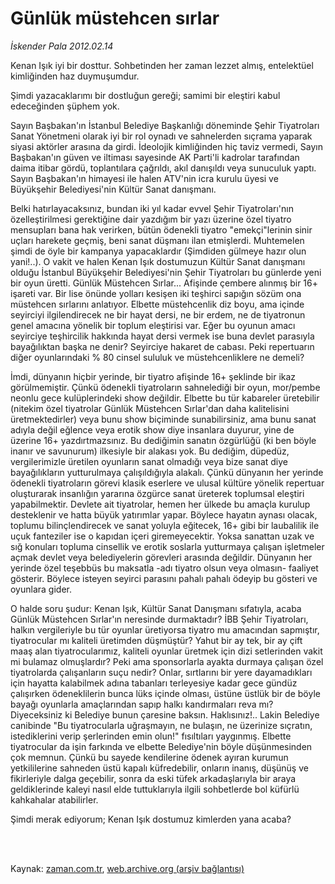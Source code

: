 # Günlük müstehcen sırlar

*İskender Pala 2012.02.14*

<td class="columnist-detail">
<p>Kenan Işık iyi bir dosttur. Sohbetinden her zaman lezzet almış, entelektüel kimliğinden haz duymuşumdur.</p>
<p>
<div id="haberMetinDiv">
<p> Şimdi yazacaklarımı bir dostluğun gereği; samimi bir eleştiri kabul edeceğinden şüphem yok.
<p>Sayın Başbakan'ın İstanbul Belediye Başkanlığı döneminde Şehir Tiyatroları Sanat Yönetmeni olarak iyi bir rol oynadı ve sahnelerden sıçrama yaparak siyasi aktörler arasına da girdi. İdeolojik kimliğinden hiç taviz vermedi, Sayın Başbakan'ın güven ve iltiması sayesinde AK Parti'li kadrolar tarafından daima itibar gördü, toplantılara çağrıldı, akıl danışıldı veya sunuculuk yaptı. Sayın Başbakan'ın himayesi ile halen ATV'nin icra kurulu üyesi ve Büyükşehir Belediyesi'nin Kültür Sanat danışmanı.
<p>Belki hatırlayacaksınız, bundan iki yıl kadar evvel Şehir Tiyatroları'nın özelleştirilmesi gerektiğine dair yazdığım bir yazı üzerine özel tiyatro mensupları bana hak verirken, bütün ödenekli tiyatro "emekçi"lerinin sinir uçları harekete geçmiş, beni sanat düşmanı ilan etmişlerdi. Muhtemelen şimdi de öyle bir kampanya yapacaklardır (Şimdiden gülmeye hazır olun yani!..). O vakit ve halen Kenan Işık dostumuzun Kültür Sanat danışmanı olduğu İstanbul Büyükşehir Belediyesi'nin Şehir Tiyatroları bu günlerde yeni bir oyun üretti. Günlük Müstehcen Sırlar... Afişinde çembere alınmış bir 16+ işareti var. Bir lise önünde yolları kesişen iki teşhirci sapığın sözüm ona müstehcen sırlarını anlatıyor. Elbette müstehcenlik diz boyu, ama içinde seyirciyi ilgilendirecek ne bir hayat dersi, ne bir erdem, ne de tiyatronun genel amacına yönelik bir toplum eleştirisi var. Eğer bu oyunun amacı seyirciye teşhircilik hakkında hayat dersi vermek ise buna devlet parasıyla bayağılıktan başka ne denir? Seyirciye hakaret de cabası. Peki repertuarın diğer oyunlarındaki % 80 cinsel sululuk ve müstehcenliklere ne demeli?
<p>İmdi, dünyanın hiçbir yerinde, bir tiyatro afişinde 16+ şeklinde bir ikaz görülmemiştir. Çünkü ödenekli tiyatroların sahnelediği bir oyun, mor/pembe neonlu gece kulüplerindeki show değildir. Elbette bu tür kabareler üretebilir (nitekim özel tiyatrolar Günlük Müstehcen Sırlar'dan daha kalitelisini üretmektedirler) veya bunu show biçiminde sunabilirsiniz, ama bunu sanat adıyla değil eğlence veya erotik show diye insanlara duyurur, yine de üzerine 16+ yazdırtmazsınız. Bu dediğimin sanatın özgürlüğü (ki ben böyle inanır ve savunurum) ilkesiyle bir alakası yok. Bu dediğim, düpedüz, vergilerimizle üretilen oyunların sanat olmadığı veya bize sanat diye bayağılıkların yutturulmaya çalışıldığıyla alakalı. Çünkü dünyanın her yerinde ödenekli tiyatroların görevi klasik eserlere ve ulusal kültüre yönelik repertuar oluşturarak insanlığın yararına özgürce sanat üreterek toplumsal eleştiri yapabilmektir. Devlete ait tiyatrolar, hemen her ülkede bu amaçla kurulup desteklenir ve hatta büyük yatırımlar yapar. Böylece hayatın aynası olacak, toplumu bilinçlendirecek ve sanat yoluyla eğitecek, 16+ gibi bir laubalilik ile uçuk fanteziler ise o kapıdan içeri giremeyecektir. Yoksa sanattan uzak ve sığ konuları topluma cinsellik ve erotik soslarla yutturmaya çalışan işletmeler açmak devlet veya belediyelerin görevleri arasında değildir. Dünyanın her yerinde özel teşebbüs bu maksatla -adı tiyatro olsun veya olmasın- faaliyet gösterir. Böylece isteyen seyirci parasını pahalı pahalı ödeyip bu gösteri ve oyunlara gider.
<p>O halde soru şudur: Kenan Işık, Kültür Sanat Danışmanı sıfatıyla, acaba Günlük Müstehcen Sırlar'ın neresinde durmaktadır? İBB Şehir Tiyatroları, halkın vergileriyle bu tür oyunlar üretiyorsa tiyatro mu amacından sapmıştır, tiyatrocular mı kaliteli üretimden düşmüştür? Yahut bir ay tek, bir ay çift maaş alan tiyatrocularımız, kaliteli oyunlar üretmek için dizi setlerinden vakit mi bulamaz olmuşlardır? Peki ama sponsorlarla ayakta durmaya çalışan özel tiyatrolarda çalışanların suçu nedir? Onlar, sırtlarını bir yere dayamadıkları için hayatta kalabilmek adına tabanları terleyesiye kadar gece gündüz çalışırken ödeneklilerin bunca lüks içinde olması, üstüne üstlük bir de böyle bayağı oyunlarla amaçlarından sapıp halkı kandırmaları reva mı? Diyeceksiniz ki Belediye bunun çaresine baksın. Haklısınız!.. Lakin Belediye canibinde "Bu tiyatrocularla uğraşmayın, ne bulaşın, ne üzerinize sıçratın, istediklerini verip şerlerinden emin olun!" fısıltıları yaygınmış. Elbette tiyatrocular da işin farkında ve elbette Belediye'nin böyle düşünmesinden çok memnun. Çünkü bu sayede kendilerine ödenek ayıran kurumun yetkililerine sahneden üstü kapalı küfredebilir, onların inanış, düşünüş ve fikirleriyle dalga geçebilir, sonra da eski tüfek arkadaşlarıyla bir araya geldiklerinde kaleyi nasıl elde tuttuklarıyla ilgili sohbetlerde bol küfürlü kahkahalar atabilirler.
<p>Şimdi merak ediyorum; Kenan Işık dostumuz kimlerden yana acaba?</p></p></p></p></p></p></div>
</p>


<p><br>
		 </br></p></td>

Kaynak: [zaman.com.tr](http://zaman.com.tr/yazar.do?yazino=1244776), [web.archive.org (arşiv bağlantısı)](http://web.archive.org/web/20120218145152/http://www.zaman.com.tr:80/yazar.do?yazino=1244776)
